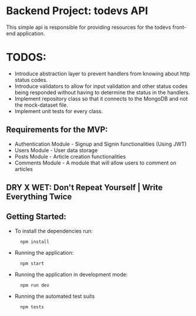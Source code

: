 # Backend Project: todevs API
This simple api is responsible for providing resources for the todevs front-end application.

# TODOS:
- Introduce abstraction layer to prevent handlers from knowing about http status codes.
- Introduce validators to allow for input validation and other status codes being responded without having to determine the status in the handlers.
- Implement repository class so that it connects to the MongoDB and not the mock-dataset file.
- Implement unit tests for every class.

## Requirements for the MVP:
- Authentication Module - Signup and Signin functionalities (Using JWT)
- Users Module - User data storage
- Posts Module - Article creation functionalities
- Comments Module - A module that will allow users to comment on articles

## DRY X WET: Don't Repeat Yourself | Write Everything Twice

## Getting Started:
* To install the dependencies run:

        npm install

* Running the application:

        npm start

* Running the application in development mode:

        npm run dev

* Running the automated test suits
        
        npm tests